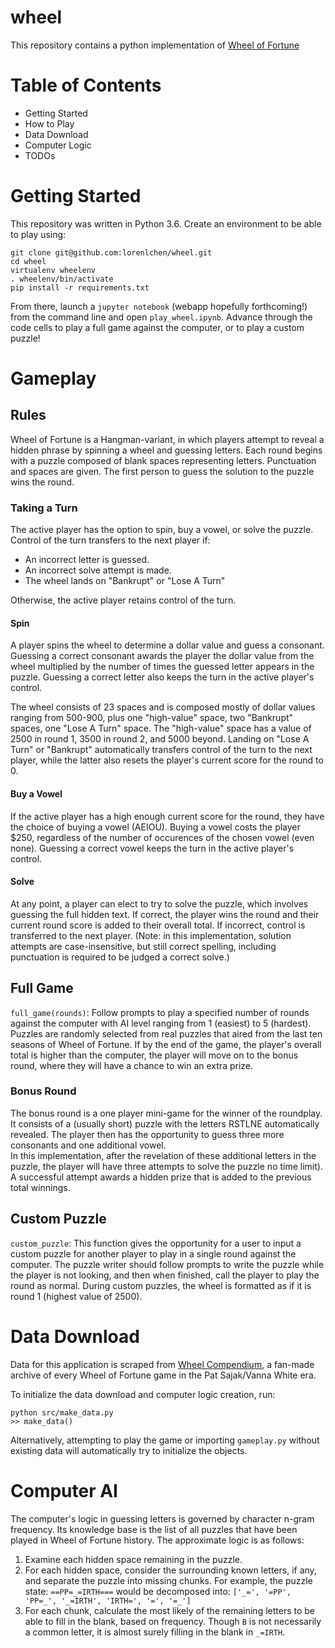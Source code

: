 # wheel

This repository contains a python implementation of [Wheel of Fortune](https://en.wikipedia.org/wiki/Wheel_of_Fortune_(U.S._game_show))

# Table of Contents

* Getting Started
* How to Play
* Data Download
* Computer Logic
* TODOs

# Getting Started

This repository was written in Python 3.6. Create an environment to be able to play using:
```
git clone git@github.com:lorenlchen/wheel.git
cd wheel
virtualenv wheelenv
. wheelenv/bin/activate
pip install -r requirements.txt
```
From there, launch a `jupyter notebook` (webapp hopefully forthcoming!) from the command line and open `play_wheel.ipynb`. Advance through the code cells to play a full game against the computer, or to play a custom puzzle!
# Gameplay
## Rules
Wheel of Fortune is a Hangman-variant, in which players attempt to reveal a hidden phrase by spinning a wheel and guessing letters. Each round begins with a puzzle composed of blank spaces representing letters. Punctuation and spaces are given. The first person to guess the solution to the puzzle wins the round.
### Taking a Turn
The active player has the option to spin, buy a vowel, or solve the puzzle. Control of the turn transfers to the next player if:
* An incorrect letter is guessed.
* An incorrect solve attempt is made.
* The wheel lands on "Bankrupt" or "Lose A Turn"

Otherwise, the active player retains control of the turn.
#### Spin
A player spins the wheel to determine a dollar value and guess a consonant. Guessing a correct consonant awards the player the dollar value from the wheel multiplied by the number of times the guessed letter appears in the puzzle. Guessing a correct letter also keeps the turn in the active player's control.

The wheel consists of 23 spaces and is composed mostly of dollar values ranging from 500-900, plus one "high-value" space, two "Bankrupt" spaces, one "Lose A Turn" space. The "high-value" space has a value of 2500 in round 1, 3500 in round 2, and 5000 beyond. Landing on "Lose A Turn" or "Bankrupt" automatically transfers control of the turn to the next player, while the latter also resets the player's current score for the round to 0.

#### Buy a Vowel
If the active player has a high enough current score for the round, they have the choice of buying a vowel (AEIOU). Buying a vowel costs the player $250, regardless of the number of occurences of the chosen vowel (even none). Guessing a correct vowel keeps the turn in the active player's control.

#### Solve
At any point, a player can elect to try to solve the puzzle, which involves guessing the full hidden text. If correct, the player wins the round and their current round score is added to their overall total. If incorrect, control is transferred to the next player.
(Note: in this implementation, solution attempts are case-insensitive, but still correct spelling, including punctuation is required to be judged a correct solve.)
## Full Game
`full_game(rounds)`: Follow prompts to play a specified number of rounds against the computer with AI level ranging from 1 (easiest) to 5 (hardest). Puzzles are randomly selected from real puzzles that aired from the last ten seasons of Wheel of Fortune.
If by the end of the game, the player's overall total is higher than the computer, the player will move on to the bonus round, where they will have a chance to win an extra prize.
### Bonus Round
The bonus round is a one player mini-game for the winner of the roundplay. It consists of a (usually short) puzzle with the letters RSTLNE automatically revealed. The player then has the opportunity to guess three more consonants and one additional vowel.  
In this implementation, after the revelation of these additional letters in the puzzle, the player will have three attempts to solve the puzzle no time limit). A successful attempt awards a hidden prize that is added to the previous total winnings.

## Custom Puzzle
`custom_puzzle`: This function gives the opportunity for a user to input a custom puzzle for another player to play in a single round against the computer. The puzzle writer should follow prompts to write the puzzle while the player is not looking, and then when finished, call the player to play the round as normal. During custom puzzles, the wheel is formatted as if it is round 1 (highest value of 2500).
# Data Download
Data for this application is scraped from [Wheel Compendium](http://buyavowel.boards.net/page/compendium), a fan-made archive of every Wheel of Fortune game in the Pat Sajak/Vanna White era.

To initialize the data download and computer logic creation, run:
```
python src/make_data.py
>> make_data()
```
Alternatively, attempting to play the game or importing `gameplay.py` without existing data will automatically try to initialize the objects.

# Computer AI

The computer's logic in guessing letters is governed by character n-gram frequency. Its knowledge base is the list of all puzzles that have been played in Wheel of Fortune history. The approximate logic is as follows:
1. Examine each hidden space remaining in the puzzle.
2. For each hidden space, consider the surrounding known letters, if any, and separate the puzzle into missing chunks. For example, the puzzle state:
`==PP=_=IRTH===` would be decomposed into: `['_=', '=PP', 'PP=_', '_=IRTH', 'IRTH=', '=', '=_']`
3. For each chunk, calculate the most likely of the remaining letters to be able to fill in the blank, based on frequency. Though `B` is not necessarily a common letter, it is almost surely filling in the blank in `_=IRTH`.